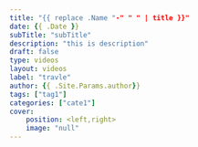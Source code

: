 ```yaml
---
title: "{{ replace .Name "-" " " | title }}"
date: {{ .Date }}
subTitle: "subTitle"
description: "this is description"
draft: false
type: videos
layout: videos
label: "travle"
author: {{ .Site.Params.author}}
tags: ["tag1"]
categories: ["cate1"]
cover:
    position: <left,right>
    image: "null"
---
```


